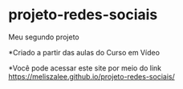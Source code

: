 # projeto-redes-sociais
 Meu segundo projeto

 *Criado a partir das aulas do Curso em Vídeo

 *Você pode acessar este site por meio do link https://meliszalee.github.io/projeto-redes-sociais/